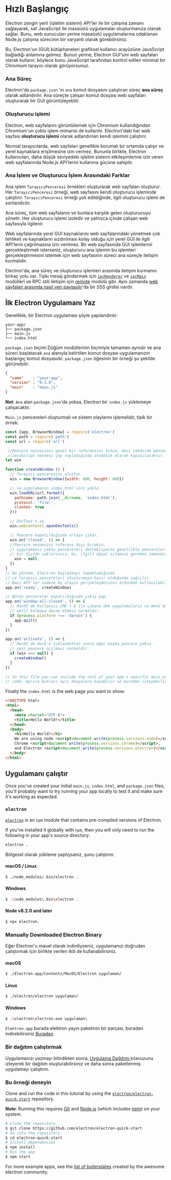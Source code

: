 # Hızlı Başlangıç

Electron zengin yerli (işletim sistemi) API'ler ile bir çalışma zamanı sağlayarak, saf JavaScript ile masaüstü uygulamalar oluşturmanıza olanak sağlar. Bunu, web sunucuları yerine masaüstü uygulamalarına odaklanan Node.js çalışma sürecinin bir varyantı olarak görebilirsiniz.

Bu, Electron'un (GUI) kütüphaneleri grafiksel kullanıcı arayüzüne JavaScript bağladığı anlamına gelmez. Bunun yerine, Electron GUI'sini web sayfaları olarak kullanır, böylece bunu JavaScript tarafından kontrol edilen minimal bir Chromium tarayıcı olarak görüyorsunuz.

### Ana Süreç

Electron'da `package.json` 'ın `ana` komut dosyasını çalıştıran süreç **ana süreç** olarak adlandırılır. Ana süreçte çalışan komut dosyası web sayfaları oluşturarak bir GUI görüntüleyebilir.

### Oluşturucu işlemi

Electron, web sayfalarını görüntülemek için Chromium kullandığından Chromium'un çoklu işlem mimarisi de kullanılır. Electron'daki her web sayfası **oluşturucu işlemi** olarak adlandırılan kendi işlemini çalıştırır.

Normal tarayıcılarda, web sayfaları genellikle korumalı bir ortamda çalışır ve yerel kaynaklara erişilmesine izin vermez. Bununla birlikte, Electron kullanıcıları, daha düşük seviyedeki işletim sistemi etkileşimlerine izin veren web sayfalarında Node.js API'lerini kullanma gücüne sahiptir.

### Ana İşlem ve Oluşturucu İşlem Arasındaki Farklar

Ana işlem `TarayıcıPenceresi` örnekleri oluşturarak web sayfaları oluşturur. Her ` TarayıcıPenceresi ` örneği, web sayfasını kendi oluşturucu işleminde çalıştırır. `TarayıcıPenceresi` örneği yok edildiğinde, ilgili oluşturucu işlemi de sonlandırılır.

Ana süreç, tüm web sayfalarını ve bunlara karşılık gelen oluşturucuyu yönetir. Her oluşturucu işlemi izoledir ve yalnızca içinde çalışan web sayfasıyla ilgilenir.

Web sayfalarında yerel GUI kaynaklarını web sayfalarındaki yönetmek çok tehlikeli ve kaynakların sızdırılması kolay olduğu için yerel GUI ile ilgili API'lerin çağrılmasına izin verilmez. Bir web sayfasında GUI işlemlerini gerçekleştirmek isterseniz, oluşturucu ana işlemin bu işlemleri gerçekleştirmesini istemek için web sayfasının süreci ana süreçle iletişim kurmalıdır.

Electron'da, ana süreç ve oluşturucu işlemleri arasında iletişim kurmanın birkaç yolu var. Tıpkı mesaj göndermek için [`ipcRenderer`](../api/ipc-renderer.md) ve [`ipcMain`](../api/ipc-main.md) modülleri ve RPC stili iletişim için [remote](../api/remote.md) modülü gibi. Aynı zamanda [web sayfaları arasında nasıl veri paylaşılır](../faq.md#how-to-share-data-between-web-pages)'da bir SSS girdisi vardır.

## İlk Electron Uygulamanı Yaz

Genellikle, bir Electron uygulaması şöyle yapılandırılır:

```text
your-app/
├── package.json
├── main.js
└── index.html
```

`package.json` biçimi Düğüm modüllerinin biçimiyle tamamen aynıdır ve ana süreci başlatacak `ana` alanıyla belirtilen komut dosyası uygulamanızın başlangıç ​​komut dosyasıdır. `package.json` öğesinin bir örneği şu şekilde görünebilir:

```json
{
  "name"    : "your-app",
  "version" : "0.1.0",
  "main"    : "main.js"
}
```

**Not**: `Ana` alan `package.json`'da yoksa, Electron bir `index.js` yüklemeye çalışacaktır.

`Main.js` pencereleri oluşturmalı ve sistem olaylarını işlemelidir, tipik bir örnek:

```javascript
const {app, BrowserWindow} = require('electron')
const path = require('path')
const url = require('url')

 //Pencere nesnesinin genel bir referansını tutun, aksi takdirde pencere
 //JavaScript nesnesi çöp topladığında otomatik olarak kapatılacaktır.
let win

function createWindow () {
  // Tarayıcı penceresini oluştur.
  win = new BrowserWindow({width: 800, height: 600})

  // ve uygulamanın index.html'sini yükle.
  win.loadURL(url.format({
    pathname: path.join(__dirname, 'index.html'),
    protocol: 'file:',
    slashes: true
  }))

  // DevToos'u aç.
  win.webContents.openDevTools()

  // Pencere kapatıldığında ortaya çıkar.
  win.on('closed', () => {
  //Pencere nesnesini referans dışı bırakın,
  // uygulamanız çoklu pencereleri destekliyorsa genellikle pencereleri
  // bir dizide saklarsınız, bu, ilgili öğeyi silmeniz gereken zamandır.
    win = null
  })
}
// Bu yöntem, Electron başlatmayı tamamladığında
// ve tarayıcı pencereleri oluşturmaya hazır olduğunda çağrılır.
// Bazı API'ler sadece bu olayın gerçekleşmesinin ardından kullanılabilir.
app.on('ready', createWindow)

// Bütün pencereler kapatıldığında çıkış yap.
app.on('window-all-closed', () => {
  // MacOS'de kullanıcı CMD + Q ile çıkana dek uygulamaların ve menü barlarının
  // aktif kalmaya devam etmesi normaldir.
  if (process.platform !== 'darwin') {
    app.quit()
  }
})

app.on('activate', () => {
  // MacOS'de dock'a tıklandıktan sonra eğer başka pencere yoksa
  // yeni pencere açılması normaldir.
  if (win === null) {
    createWindow()
  }
})

// In this file you can include the rest of your app's specific main process
// code. Ayrıca bunları ayrı dosyalara koyabilir ve buradan isteyebilirsiniz.
```

Finally the `index.html` is the web page you want to show:

```html
<!DOCTYPE html>
<html>
  <head>
    <meta charset="UTF-8">
    <title>Hello World!</title>
  </head>
  <body>
    <h1>Hello World!</h1>
    We are using node <script>document.write(process.versions.node)</script>,
    Chrome <script>document.write(process.versions.chrome)</script>,
    and Electron <script>document.write(process.versions.electron)</script>.
  </body>
</html>
```

## Uygulamanı çalıştır

Once you've created your initial `main.js`, `index.html`, and `package.json` files, you'll probably want to try running your app locally to test it and make sure it's working as expected.

### `electron`

[`electron`](https://github.com/electron-userland/electron-prebuilt) is an `npm` module that contains pre-compiled versions of Electron.

If you've installed it globally with `npm`, then you will only need to run the following in your app's source directory:

```sh
electron .
```

Bölgesel olarak yükleme yaptıysanız, şunu çalıştırın:

#### macOS / Linux

```sh
$ ./node_modules/.bin/electron .
```

#### Windows

```sh
$ .\node_modules\.bin\electron .
```

#### Node v8.2.0 and later

```sh
$ npx electron.
```

### Manually Downloaded Electron Binary

Eğer Electron'u mauel olarak indirdiyseniz, uygulamanızı doğrudan çalıştırmak için birlikte verilen ikili de kullanabilirsiniz.

#### macOS

```sh
$ ./Electron.app/Contents/MacOS/Electron uygulaman/
```

#### Linux

```sh
$ ./electron/electron uygulaman/
```

#### Windows

```sh
$ .\electron\electron.exe uygulaman\

```

`Elektron.app` burada elektron yayın paketinin bir parçası, buradan indirebilirsiniz [Buradan](https://github.com/electron/electron/releases).

### Bir dağıtım çalıştırmak

Uygulamanızı yazmayı bitirdikten sonra, [ Uygulama Dağıtımı ](./application-distribution.md) kılavuzunu izleyerek bir dağıtım oluşturabilirsiniz ve daha sonra paketlenmiş uygulamayı çalıştırın.

### Bu örneği deneyin

Clone and run the code in this tutorial by using the [`electron/electron-quick-start`](https://github.com/electron/electron-quick-start) repository.

**Note**: Running this requires [Git](https://git-scm.com) and [Node.js](https://nodejs.org/en/download/) (which includes [npm](https://npmjs.org)) on your system.

```sh
# Clone the repository
$ git clone https://github.com/electron/electron-quick-start
# Go into the repository
$ cd electron-quick-start
# Install dependencies
$ npm install
# Run the app
$ npm start
```

For more example apps, see the [list of boilerplates](https://electronjs.org/community#boilerplates) created by the awesome electron community.